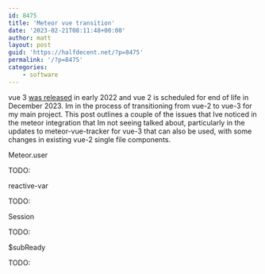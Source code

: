 ```yaml
---
id: 8475
title: 'Meteor vue transition'
date: '2023-02-21T08:11:48+00:00'
author: matt
layout: post
guid: 'https://halfdecent.net/?p=8475'
permalink: '/?p=8475'
categories:
    - software
---
```


vue 3 [was released](https://blog.vuejs.org/posts/vue-3-as-the-new-default.html) in early 2022 and vue 2 is scheduled for end of life in December 2023. Im in the process of transitioning from vue-2 to vue-3 for my main project. This post outlines a couple of the issues that Ive noticed in the meteor integration that Im not seeing talked about, particularly in the updates to meteor-vue-tracker for vue-3 that can also be used, with some changes in existing vue-2 single file components.

Meteor.user

TODO:

reactive-var

TODO:

Session

TODO:

$subReady

TODO: